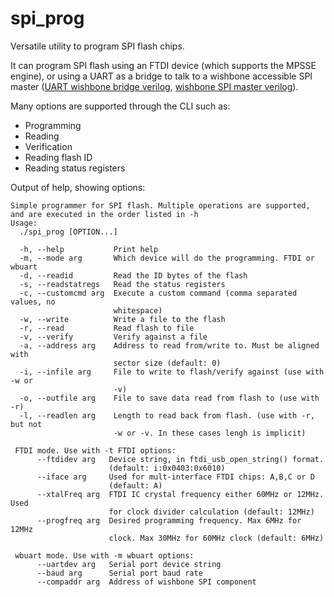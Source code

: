# spi_prog

Versatile utility to program SPI flash chips.

It can program SPI flash using an FTDI device (which supports the MPSSE engine), or using a UART as a bridge to talk to a wishbone accessible SPI master ([UART wishbone bridge verilog](https://github.com/joshtyler/hdl_common/blob/master/synth/wishbone/serial_wb_master.sv), [wishbone SPI master verilog](https://github.com/joshtyler/hdl_common/blob/master/synth/wishbone/wb_to_spi_master.sv)).

Many options are supported through the CLI such as:
* Programming
* Reading
* Verification
* Reading flash ID
* Reading status registers

Output of help, showing options:
```# ./spi_prog -h
Simple programmer for SPI flash. Multiple operations are supported, and are executed in the order listed in -h
Usage:
  ./spi_prog [OPTION...]

  -h, --help           Print help
  -m, --mode arg       Which device will do the programming. FTDI or wbuart
  -d, --readid         Read the ID bytes of the flash
  -s, --readstatregs   Read the status registers
  -c, --customcmd arg  Execute a custom command (comma separated values, no
                       whitespace)
  -w, --write          Write a file to the flash
  -r, --read           Read flash to file
  -v, --verify         Verify against a file
  -a, --address arg    Address to read from/write to. Must be aligned with
                       sector size (default: 0)
  -i, --infile arg     File to write to flash/verify against (use with -w or
                       -v)
  -o, --outfile arg    File to save data read from flash to (use with -r)
  -l, --readlen arg    Length to read back from flash. (use with -r, but not
                       -w or -v. In these cases lengh is implicit)

 FTDI mode. Use with -t FTDI options:
      --ftdidev arg   Device string, in ftdi_usb_open_string() format.
                      (default: i:0x0403:0x6010)
      --iface arg     Used for mult-interface FTDI chips: A,B,C or D
                      (default: A)
      --xtalFreq arg  FTDI IC crystal frequency either 60MHz or 12MHz. Used
                      for clock divider calculation (default: 12MHz)
      --progfreq arg  Desired programming frequency. Max 6MHz for 12MHz
                      clock. Max 30MHz for 60MHz clock (default: 6MHz)

 wbuart mode. Use with -m wbuart options:
      --uartdev arg   Serial port device string
      --baud arg      Serial port baud rate
      --compaddr arg  Address of wishbone SPI component
```
